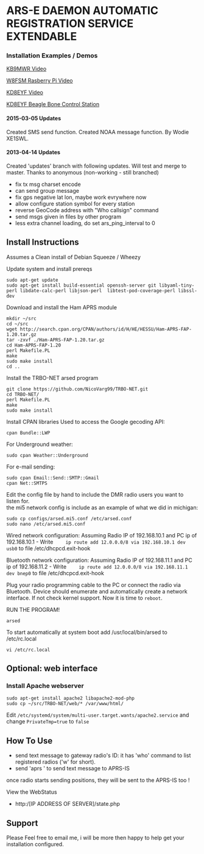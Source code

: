 # ARS-E DAEMON AUTOMATIC REGISTRATION SERVICE EXTENDABLE  
### Installation Examples / Demos
[KB9MWR Video](https://youtu.be/gxjyrYZn3Ds)

[W8FSM Rasberry Pi Video](http://youtu.be/j7ItqeQou4k)

[KD8EYF Video](http://youtu.be/85EdiW7mbXQ)  

[KD8EYF Beagle Bone Control Station](http://i.imgur.com/9Uu0T.jpg)  


#### 2015-03-05 Updates
  Created SMS send function.
  Created NOAA message function.
  By Wodie XE1SWL.

#### 2013-04-14 Updates
  Created 'updates' branch with following updates. Will test and merge to master.
  Thanks to anonymous (non-working - still branched)

* fix tx msg charset encode
* can send group message
* fix gps negative lat lon, maybe work evrywhere now
* allow configure station symbol for every station
* reverse GeoCode address with "Who callsign" command
* send msgs given in files by other program
* less extra channel loading, do set ars_ping_interval to 0

## Install Instructions  
Assumes a Clean install of Debian Squeeze / Wheezy


Update system and install prereqs
```
sudo apt-get update  
sudo apt-get install build-essential openssh-server git libyaml-tiny-perl libdate-calc-perl libjson-perl  libtest-pod-coverage-perl libssl-dev
```

Download and install the Ham APRS module
```
mkdir ~/src  
cd ~/src  
wget http://search.cpan.org/CPAN/authors/id/H/HE/HESSU/Ham-APRS-FAP-1.20.tar.gz  
tar -zxvf ./Ham-APRS-FAP-1.20.tar.gz  
cd Ham-APRS-FAP-1.20  
perl Makefile.PL  
make  
sudo make install
cd ..  
```
Install the TRBO-NET arsed program  

```
git clone https://github.com/NicoVarg99/TRBO-NET.git  
cd TRBO-NET/  
perl Makefile.PL  
make  
sudo make install  
```

Install CPAN libraries
Used to access the Google gecoding API:

```
cpan Bundle::LWP
```

For Underground weather:

```
sudo cpan Weather::Underground
```

For e-mail sending:

```
sudo cpan Email::Send::SMTP::Gmail
cpan Net::SMTPS
```


Edit the config file by hand to include the DMR radio users you want to listen for.  
the mi5 network config is include as an example of what we did in michigan:  

```
sudo cp configs/arsed.mi5.conf /etc/arsed.conf  
sudo nano /etc/arsed.mi5.conf  
```

Wired network configuration:
Assuming Radio IP of 192.168.10.1 and PC ip of 192.168.10.1 - Write
`    
ip route add 12.0.0.0/8 via 192.168.10.1 dev usb0
`
to file /etc/dhcpcd.exit-hook

Bluetooth network configuration:
Assuming Radio IP of 192.168.11.1 and PC ip of 192.168.11.2 - Write
`    
ip route add 12.0.0.0/8 via 192.168.11.1 dev bnep0
`
to file /etc/dhcpcd.exit-hook

Plug your radio programming cable to the PC or connect the radio via Bluetooth.
Device should enumerate and automatically create a network interface. If not check kernel support.
Now it is time to `reboot`.

RUN THE PROGRAM!
```
arsed
```

To start automatically at system boot
add
/usr/local/bin/arsed
to
/etc/rc.local
```
vi /etc/rc.local
```

## Optional: web interface
### Install Apache webserver  
```
sudo apt-get install apache2 libapache2-mod-php
sudo cp ~/src/TRBO-NET/web/* /var/www/html/
```
Edit `/etc/systemd/system/multi-user.target.wants/apache2.service` and change `PrivateTmp=true` to `false`


## How To Use
- send text message to gateway radio's ID: it has 'who' command to list registered radios ('w' for short).  
- send 'aprs <callsign> <message>' to send text message to APRS-IS  

once radio starts sending positions, they will be sent to the APRS-IS too  !

View the WebStatus  
- http:/[IP ADDRESS OF SERVER]/state.php  

## Support
Please Feel free to email me, i will be more then happy to help get your installation configured.
